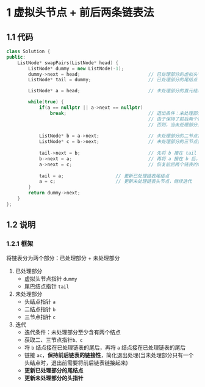 # 1 虚拟头节点 + 前后两条链表法
## 1.1 代码
```C++
class Solution {
public:
    ListNode* swapPairs(ListNode* head) {
        ListNode* dummy = new ListNode(-1);
        dummy->next = head;                         // 已处理部分的虚拟头节点
        ListNode* tail = dummy;                     // 已处理部分的尾结点

        ListNode* a = head;                         // 未处理部分的首元结点指针

        while(true) {
            if(a == nullptr || a->next == nullptr)  
                break;                              // 退出条件：未处理部分少于两个结点
                                                    // 由于保持了前后两个链表的链接性，故可以直接退出，
                                                    // 否则，当未处理部分只有一个结点时，还需要再将前后两个链表链接起来
            
            ListNode* b = a->next;                  // 未处理部分的二节点指针
            ListNode* c = b->next;                  // 未处理部分的三节点指针，防失联，作为下一轮迭代的首元结点
            
            tail->next = b;                         // 先将 b 接在 tail 后，
            b->next = a;                            // 再将 a 接在 b 后，完成交换
            a->next = c;                            // 恢复前后两个链表的链接性
            
            tail = a;                   // 更新已处理链表尾结点
            a = c;                      // 更新未处理链表头节点，继续迭代
        }
        return dummy->next;
    }
};
```
## 1.2 说明
### 1.2.1 框架
将链表分为两个部分：已处理部分 + 未处理部分
1) 已处理部分
   + 虚拟头节点指针 `dummy`
   + 尾巴结点指针 `tail`
2) 未处理部分
    + 头结点指针 `a`
    + 二结点指针 `b`
    + 三节点指针 `c`
3) 迭代
   + 迭代条件：未处理部分至少含有两个结点
   + 获取二、三节点指针`b、c`
   + 将 `b` 结点接在已处理链表的尾后，再将 `a` 结点接在已处理链表的尾后
   + 链接 `ac`，**保持前后链表的链接性**，简化退出处理(当未处理部分只有一个头结点时，退出前需要将前后链表链接起来)
   + **更新已处理部分的尾结点**
   + **更新未处理部分的头指针**
